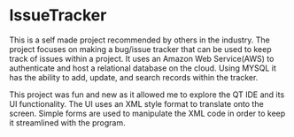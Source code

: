 # IssueTracker

This is a self made project recommended by others in the industry.
The project focuses on making a bug/issue tracker that can be used to keep track of issues within a project.
It uses an Amazon Web Service(AWS) to authenticate and host a relational database on the cloud.
Using MYSQL it has the ability to add, update, and search records within the tracker.

This project was fun and new as it allowed me to explore the QT IDE and its UI functionality.
The UI uses an XML style format to translate onto the screen. Simple forms are used to manipulate the XML code
in order to keep it streamlined with the program.
